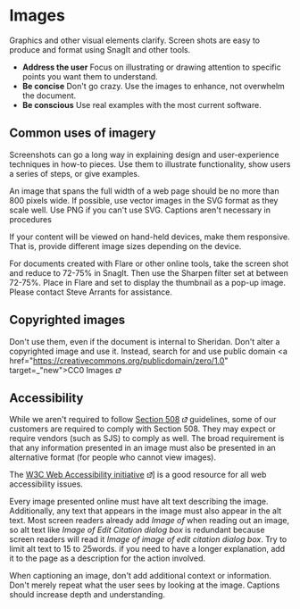 Images
======

Graphics and other visual elements clarify. Screen shots are easy to
produce and format using SnagIt and other tools.

* **Address the user** Focus on illustrating or drawing attention to specific points you want them to understand.
* **Be concise** Don't go crazy. Use the images to enhance, not overwhelm the document.
* **Be conscious** Use real examples with the most current software.

Common uses of imagery
----------------------

Screenshots can go a long way in explaining design and user-experience
techniques in how-to pieces. Use them to illustrate functionality, show
users a series of steps, or give examples.

An image that spans the full width of a web page should be no more than
800 pixels wide. If possible, use vector images in the SVG format as
they scale well. Use PNG if you can't use SVG. Captions aren't
necessary in procedures

If your content will be viewed on hand-held devices, make them
responsive. That is, provide different image sizes depending on the
device.

For documents created with Flare or other online tools, take the screen
shot and reduce to 72-75% in SnagIt. Then use the Sharpen filter set at
between 72-75%. Place in Flare and set to display the thumbnail as a
pop-up image. Please contact Steve Arrants for assistance.

Copyrighted images
------------------

Don't use them, even if the document is internal to Sheridan. Don't
alter a copyrighted image and use it. Instead, search for and use public
domain <a href="https://creativecommons.org/publicdomain/zero/1.0" target=_"new">CC0 Images</a> 
![](Resources/Images/offsite-link.png)

Accessibility
-------------

While we aren't required to follow <a href="http://www.508checker.com/what-is-508-compliance" target="new"> Section 508</a>
![](Resources/Images/offsite-link.png) guidelines, some of our customers
are required to comply with Section 508. They may expect or require
vendors (such as SJS) to comply as well. The broad requirement is that
any information presented in an image must also be presented in an
alternative format (for people who cannot view images).

The <a href="https://www.w3.org/WAI/" target="_new">W3C Web Accessibility initiative</a>
![](Resources/Images/offsite-link.png)] is a
good resource for all web accessibility issues.

Every image presented online must have alt text describing the image.
Additionally, any text that appears in the image must also appear in the
alt text. Most screen readers already add *Image of* when reading out an
image, so alt text like *Image of Edit Citation dialog box* is redundant
because screen readers will read it *Image of image of edit citation
dialog box*. Try to limit alt text to 15 to 25words. if you need to have
a longer explanation, add it to the page as a description for the action
involved.

When captioning an image, don\'t add additional context or information.
Don't merely repeat what the user sees by looking at the image. Captions
should increase depth and understanding.
